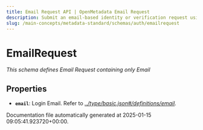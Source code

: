 ```yaml
---
title: Email Request API | OpenMetadata Email Request
description: Submit an email-based identity or verification request using this schema.
slug: /main-concepts/metadata-standard/schemas/auth/emailrequest
---
```


# EmailRequest

*This schema defines Email Request containing only Email*

## Properties

- **`email`**: Login Email. Refer to *[../type/basic.json#/definitions/email](#/type/basic.json#/definitions/email)*.


Documentation file automatically generated at 2025-01-15 09:05:41.923720+00:00.
